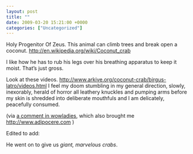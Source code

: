 ```yaml
---
layout: post
title: ""
date: 2009-03-20 15:21:00 +0000
categories: ["Uncategorized"]
---
```


Holy Progenitor Of Zeus. This animal can climb trees and break open a coconut. http://en.wikipedia.org/wiki/Coconut_crab

I like how he has to rub his legs over his breathing apparatus to keep it moist. That’s just gross.

Look at these videos. http://www.arkive.org/coconut-crab/birgus-latro/videos.html I feel my doom stumbling in my general direction, slowly, inexorably, herald of horror all leathery knuckles and pumping arms before my skin is shredded into deliberate mouthfuls and I am delicately, peacefully consumed.

(via [a comment in wowladies](http://community.livejournal.com/wow_ladies/9240142.html?thread=139078990#t139078990), which also brought me http://www.adipocere.com )

Edited to add: 

He went on to give us *giant, marvelous crabs*.